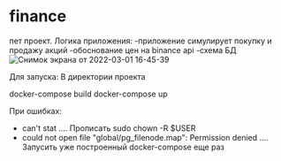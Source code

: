 # finance
пет проект.
Логика приложения:
  -приложение симулирует покупку и продажу акций
  -обоснование цен на binance api
-схема БД ![Снимок экрана от 2022-03-01 16-45-39](https://user-images.githubusercontent.com/93537782/156163644-76814112-1e9a-445a-806a-6ab605975d54.png)

Для запуска:
В директории проекта

docker-compose build
docker-compose up


При ошибках:
 - can't stat .... Прописать sudo chown -R $USER <path-to-folder>
 - could not open file "global/pg_filenode.map": Permission denied  .... Запусить уже построенный docker-compose еще раз
